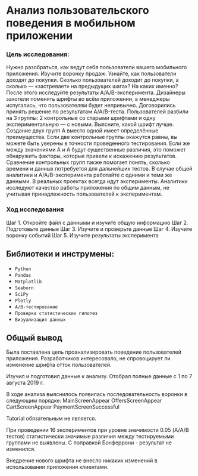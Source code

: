 # Анализ пользовательского поведения в мобильном приложении

### Цель исследования:

Нужно разобраться, как ведут себя пользователи вашего мобильного приложения.
Изучите воронку продаж. Узнайте, как пользователи доходят до покупки. Сколько пользователей доходит до покупки, а сколько — «застревает» на предыдущих шагах? На каких именно?
После этого исследуйте результаты A/A/B-эксперимента. Дизайнеры захотели поменять шрифты во всём приложении, а менеджеры испугались, что пользователям будет непривычно. Договорились принять решение по результатам A/A/B-теста. Пользователей разбили на 3 группы: 2 контрольные со старыми шрифтами и одну экспериментальную — с новыми. Выясните, какой шрифт лучше.
Создание двух групп A вместо одной имеет определённые преимущества. Если две контрольные группы окажутся равны, вы можете быть уверены в точности проведенного тестирования. Если же между значениями A и A будут существенные различия, это поможет обнаружить факторы, которые привели к искажению результатов. Сравнение контрольных групп также помогает понять, сколько времени и данных потребуется для дальнейших тестов.
В случае общей аналитики и A/A/B-эксперимента работайте с одними и теми же данными. В реальных проектах всегда идут эксперименты. Аналитики исследуют качество работы приложения по общим данным, не учитывая принадлежность пользователей к экспериментам.

### Ход исследования

Шаг 1. Откройте файл с данными и изучите общую информацию
Шаг 2. Подготовьте данные
Шаг 3. Изучите и проверьте данные
Шаг 4. Изучите воронку событий
Шаг 5. Изучите результаты эксперимента

## Библиотеки и инструмены:

* `Python` 
* `Pandas`
* `Мatplotlib`
* `Seaborn`
* `SciPy`
* `Plotly`
* `A/B-тестирование`
* `Проверка статистических гипотез`
* `Визуализация данных`

## Общый вывод

Была поставлена цель проанализировать поведение пользователей приложения. Разработчиков интересовало, не спровоцирует ли изменение шрифта отток пользователей.

Изучил и подготовил данные к анализу. Отобрал полные данные с 1 по 7 августа 2019 г.

В ходе анализа выяснилось появилась последовательность воронки в следующим порядке:
MainScreenAppear
OffersScreenAppear
CartScreenAppear
PaymentScreenSuccessful

Tutorial обязательным не является.

При проведении 16 экспериментов при уровне значимости 0.05 (A/А/В тестов) статистически значимые различия между тестируемыми группами не выявлены.
С поправкой Бонферрони - результат не изменился.

Внедрение нового шрифта не внесло никаких изменений в использовании приложения клиентами.
